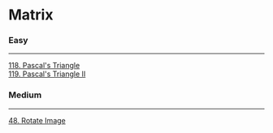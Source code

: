 # Matrix

### Easy
---
[118. Pascal's Triangle](solutions/0118-Pascal's%20Triangle.md)</br>
[119. Pascal's Triangle II](solutions/0119-Pascal's%20Triangle%20II.md)</br>

### Medium
---
[48. Rotate Image](solutions/0048-Rotate%20Image.md)</br>
